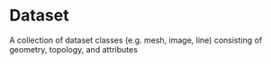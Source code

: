 # Dataset
A collection of dataset classes (e.g. mesh, image, line) consisting of geometry, topology, and attributes
